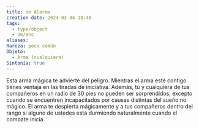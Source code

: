 ```yaml
---
title: de Alarma
creation date: 2024-03-04 18:40
tags:
  - type/object
  - om/enc
aliases: 
Rareza: poco común
Objeto:
  - Arma (cualquiera)
Sintonía: true
---
```

Esta arma mágica te advierte del peligro. Mientras el arma esté contigo tienes ventaja en las tiradas de iniciativa. Además, tú y cualquiera de tus compañeros en un radio de 30 pies no pueden ser sorprendidos, excepto cuando se encuentren incapacitados por causas distintas del sueño no mágico. El arma te despierta mágicamente y a tus compañeros dentro del rango si alguno de ustedes está durmiendo naturalmente cuando el combate inicia.